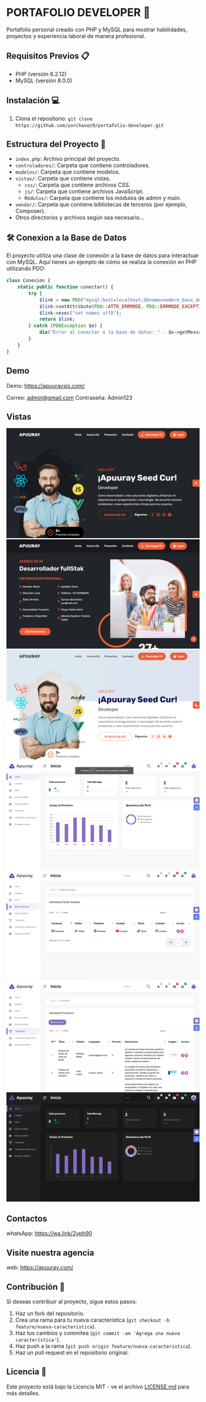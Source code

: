 # PORTAFOLIO DEVELOPER 🚀

Portafolio personal creado con PHP y MySQL para mostrar habilidades, proyectos y experiencia laboral de manera profesional.

## Requisitos Previos 📋

- PHP (versión 8.2.12)
- MySQL (versión 8.0.0)

## Instalación 💻

1. Clona el repositorio: `git clone https://github.com/yorchavez9/portafolio-developer.git`

## Estructura del Proyecto 📁

- `index.php`: Archivo principal del proyecto.
- `controladores/`: Carpeta que contiene controladores.
- `modelos/`: Carpeta que contiene modelos.
- `vistas/`: Carpeta que contiene vistas.
    - `css/`: Carpeta que contiene archivos CSS.
    - `js/`: Carpeta que contiene archivos JavaScript.
    - `Módulos/`: Carpeta que contiene los módulos de admin y main.
- `vendor/`: Carpeta que contiene bibliotecas de terceros (por ejemplo, Composer).
- Otros directorios y archivos según sea necesario...

## 🛠️ Conexion a la Base de Datos

El proyecto utiliza una clase de conexión a la base de datos para interactuar con MySQL. Aquí tienes un ejemplo de cómo se realiza la conexión en PHP utilizando PDO:

```php
class Conexion {
    static public function conectar() {
        try {
            $link = new PDO("mysql:host=localhost;dbname=nombre_base_de_datos", "usuario_mysql", "contraseña_mysql");
            $link->setAttribute(PDO::ATTR_ERRMODE, PDO::ERRMODE_EXCEPTION);
            $link->exec("set names utf8");
            return $link;
        } catch (PDOException $e) {
            die("Error al conectar a la base de datos: " . $e->getMessage());
        }
    }
}
```
## Demo

Demo: https://apuuraysis.com/

Correo: admin@gmail.com
Contraseña: Admin123

## Vistas 

![Ejemplo de imagen](preview/img01.png)
![Ejemplo de imagen](preview/img02.png)
![Ejemplo de imagen](preview/img03.png)
![Ejemplo de imagen](preview/img04.png)
![Ejemplo de imagen](preview/img05.png)
![Ejemplo de imagen](preview/img06.png)
![Ejemplo de imagen](preview/img07.png)

## Contactos

whatsApp: https://wa.link/2yph90

## Visite nuestra agencia

web: https://apuuray.com/

## Contribución 🤝

Si deseas contribuir al proyecto, sigue estos pasos:

1. Haz un fork del repositorio.
2. Crea una rama para tu nueva característica (`git checkout -b feature/nueva-caracteristica`).
3. Haz tus cambios y commitea (`git commit -am 'Agrega una nueva característica'`).
4. Haz push a la rama (`git push origin feature/nueva-caracteristica`).
5. Haz un pull request en el repositorio original.



## Licencia 📄

Este proyecto está bajo la Licencia MIT - ve el archivo [LICENSE.md](LICENSE.md) para más detalles.
